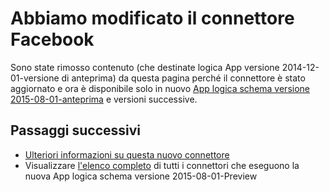 <properties
   pageTitle="Usando il connettore Facebook nelle App logica | Servizio di Microsoft Azure App"
   description="Come creare e configurare l'app connettore Facebook o API e usarla in un'app di logica nel servizio App Azure"
   services="logic-apps"
   documentationCenter=".net,nodejs,java"
   authors="msftman"
   manager="erikre"
   editor=""/>

<tags
   ms.service="logic-apps"
   ms.devlang="multiple"
   ms.topic="article"
   ms.tgt_pltfrm="na"
   ms.workload="integration"
   ms.date="04/19/2016"
   ms.author="deonhe"/>


# <a name="weve-improved-the-facebook-connector"></a>Abbiamo modificato il connettore Facebook 

Sono state rimosso contenuto (che destinate logica App versione 2014-12-01-versione di anteprima) da questa pagina perché il connettore è stato aggiornato e ora è disponibile solo in nuovo [App logica schema versione 2015-08-01-anteprima](./app-service-logic-schema-2015-08-01.md) e versioni successive. 


## <a name="next-steps"></a>Passaggi successivi    

- [Ulteriori informazioni su questa nuovo connettore](../connectors/connectors-create-api-facebook.md)
- Visualizzare [l'elenco completo](../connectors/apis-list.md) di tutti i connettori che eseguono la nuova App logica schema versione 2015-08-01-Preview  